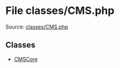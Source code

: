 File classes/CMS.php
=========

Source: [classes/CMS.php](https://github.com/PrestaShop/PrestaShop/blob/1.6.0.6/classes/CMS.php)


Classes
-------

* [CMSCore](class.CMSCore.md)

